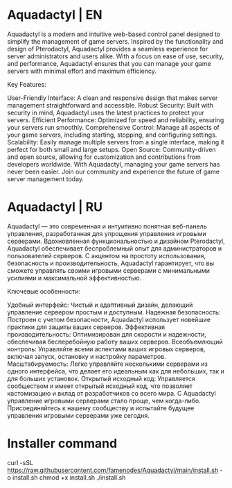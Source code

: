 # Aquadactyl | EN

Aquadactyl is a modern and intuitive web-based control panel designed to simplify the management of game servers. Inspired by the functionality and design of Pterodactyl, Aquadactyl provides a seamless experience for server administrators and users alike. With a focus on ease of use, security, and performance, Aquadactyl ensures that you can manage your game servers with minimal effort and maximum efficiency.

Key Features:

User-Friendly Interface: A clean and responsive design that makes server management straightforward and accessible.
Robust Security: Built with security in mind, Aquadactyl uses the latest practices to protect your servers.
Efficient Performance: Optimized for speed and reliability, ensuring your servers run smoothly.
Comprehensive Control: Manage all aspects of your game servers, including starting, stopping, and configuring settings.
Scalability: Easily manage multiple servers from a single interface, making it perfect for both small and large setups.
Open Source: Community-driven and open source, allowing for customization and contributions from developers worldwide.
With Aquadactyl, managing your game servers has never been easier. Join our community and experience the future of game server management today.

# Aquadactyl | RU

Aquadactyl — это современная и интуитивно понятная веб-панель управления, разработанная для упрощения управления игровыми серверами. Вдохновленная функциональностью и дизайном Pterodactyl, Aquadactyl обеспечивает беспроблемный опыт для администраторов и пользователей серверов. С акцентом на простоту использования, безопасность и производительность, Aquadactyl гарантирует, что вы сможете управлять своими игровыми серверами с минимальными усилиями и максимальной эффективностью.

Ключевые особенности:

Удобный интерфейс: Чистый и адаптивный дизайн, делающий управление сервером простым и доступным.
Надежная безопасность: Построен с учетом безопасности, Aquadactyl использует новейшие практики для защиты ваших серверов.
Эффективная производительность: Оптимизирован для скорости и надежности, обеспечивая бесперебойную работу ваших серверов.
Всеобъемлющий контроль: Управляйте всеми аспектами ваших игровых серверов, включая запуск, остановку и настройку параметров.
Масштабируемость: Легко управляйте несколькими серверами из одного интерфейса, что делает его идеальным как для небольших, так и для больших установок.
Открытый исходный код: Управляется сообществом и имеет открытый исходный код, что позволяет кастомизацию и вклад от разработчиков со всего мира.
С Aquadactyl управление игровыми серверами стало проще, чем когда-либо. Присоединяйтесь к нашему сообществу и испытайте будущее управления игровыми серверами уже сегодня.

# Installer command

curl -sSL https://raw.githubusercontent.com/famenodes/Aquadactyl/main/install.sh -o install.sh
chmod +x install.sh
./install.sh
